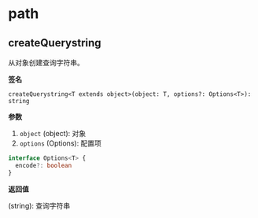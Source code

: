 # path

## createQuerystring

从对象创建查询字符串。

<Example>
  <path-createQuerystring />
</Example>

**签名**

`createQuerystring<T extends object>(object: T, options?: Options<T>): string`


**参数**

1. `object` (object): 对象
2. `options` (Options): 配置项

```ts
interface Options<T> {
  encode?: boolean
}
```

**返回值**

(string): 查询字符串